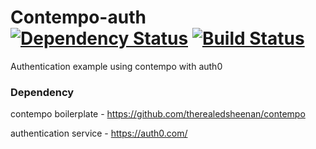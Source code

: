 # Contempo-auth [![Dependency Status](https://dependencyci.com/github/therealedsheenan/contempo-auth0/badge)](https://dependencyci.com/github/therealedsheenan/contempo-auth0) [![Build Status](https://travis-ci.org/therealedsheenan/contempo-auth0.svg?branch=master)](https://travis-ci.org/therealedsheenan/contempo-auth0) 
Authentication example using contempo with auth0

### Dependency
contempo boilerplate - https://github.com/therealedsheenan/contempo

authentication service - https://auth0.com/
